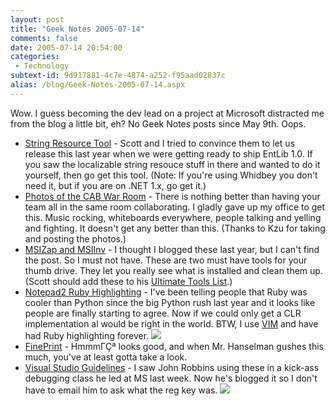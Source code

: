 ```yaml
---
layout: post
title: "Geek Notes 2005-07-14"
comments: false
date: 2005-07-14 20:54:00
categories:
 - Technology
subtext-id: 9d917881-4c7e-4874-a252-f95aad02837c
alias: /blog/Geek-Notes-2005-07-14.aspx
---
```



Wow. I guess becoming the dev lead on a project at Microsoft distracted me from the blog a little bit, eh? No Geek Notes posts since May 9th. Oops.

  * [String Resource Tool](http://practices.gotdotnet.com/releases/viewuploads.aspx?id=295a464a-6072-4e25-94e2-91be63527327) - Scott and I tried to convince them to let us release this last year when we were getting ready to ship EntLib 1.0. If you saw the localizable string resouce stuff in there and wanted to do it yourself, then go get this tool. (Note: If you're using Whidbey you don't need it, but if you are on .NET 1.x, go get it.)
  * [Photos of the CAB War Room](http://weblogs.asp.net/cazzu/archive/2005/07/08/PAGWarRoom.aspx) - There is nothing better than having your team all in the same room collaborating. I gladly gave up my office to get this. Music rocking, whiteboards everywhere, people talking and yelling and fighting. It doesn't get any better than this. (Thanks to Kzu for taking and posting the photos.)
  * [MSIZap and MSIInv](http://blogs.msdn.com/brada/archive/2005/06/24/432209.aspx) - I thought I blogged these last year, but I can't find the post. So I must not have. These are two must have tools for your thumb drive. They let you really see what is installed and clean them up. (Scott should add these to his [Ultimate Tools List](http://www.hanselman.com/tools/).)
  * [Notepad2 Ruby Highlighting](http://www.hanselman.com/blog/PermaLink,guid,c853b26b-89b4-435a-968e-894557a3acb5.aspx) - I've been telling people that Ruby was cooler than Python since the big Python rush last year and it looks like people are finally starting to agree. Now if we could only get a CLR implementation al would be right in the world. BTW, I use [VIM](http://www.vim.org/) and have had Ruby highlighting forever. ![](http://www.peterprovost.org/Files/smile3.gif)
  * [FinePrint](http://fineprint.com/products/fineprint/index.html) - HmmmΓÇª looks good, and when Mr. Hanselman gushes this much, you've at least gotta take a look.
  * [Visual Studio Guidelines](http://wintellect.com/WEBLOGS/wintellect/archive/2005/06/24/2033.aspx) - I saw John Robbins using these in a kick-ass debugging class he led at MS last week. Now he's blogged it so I don't have to email him to ask what the reg key was. ![](http://www.peterprovost.org/Files/smile1.gif)
